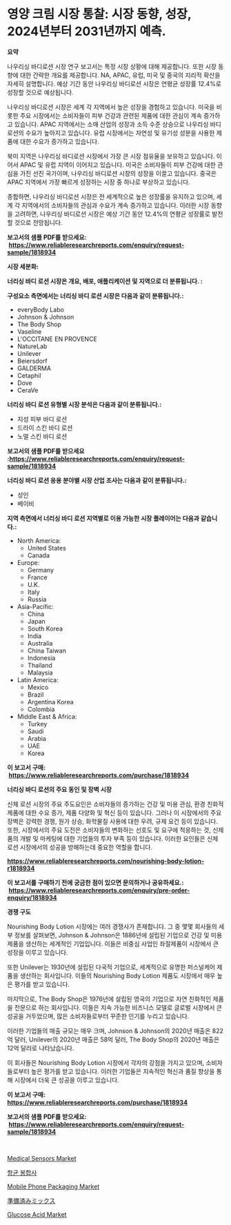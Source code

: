 <p><h1>영양 크림 시장 통찰: 시장 동향, 성장, 2024년부터 2031년까지 예측.</h1></p><p><strong>요약</strong></p>
<p><p>나우리싱 바디로션 시장 연구 보고서는 특정 시장 상황에 대해 제공합니다. 또한 시장 동향에 대한 간략한 개요를 제공합니다. NA, APAC, 유럽, 미국 및 중국의 지리적 확산을 자세히 설명합니다. 예상 기간 동안 나우리싱 바디로션 시장은 연평균 성장률 12.4%로 성장할 것으로 예상됩니다.</p><p>나우리싱 바디로션 시장은 세계 각 지역에서 높은 성장을 경험하고 있습니다. 미국을 비롯한 주요 시장에서는 소비자들이 피부 건강과 관련된 제품에 대한 관심이 계속 증가하고 있습니다. APAC 지역에서는 소매 산업의 성장과 소득 수준 상승으로 나우리싱 바디로션의 수요가 높아지고 있습니다. 유럽 시장에서는 자연성 및 유기성 성분을 사용한 제품에 대한 수요가 증가하고 있습니다.</p><p>북미 지역은 나우리싱 바디로션 시장에서 가장 큰 시장 점유율을 보유하고 있습니다. 이어서 APAC 및 유럽 지역이 이어지고 있습니다. 미국은 소비자들이 피부 건강에 대한 관심을 가진 선진 국가이며, 나우리싱 바디로션 시장의 성장을 이끌고 있습니다. 중국은 APAC 지역에서 가장 빠르게 성장하는 시장 중 하나로 부상하고 있습니다.</p><p>종합하면, 나우리싱 바디로션 시장은 전 세계적으로 높은 성장률을 유지하고 있으며, 세계 각 지역에서의 소비자들의 관심과 수요가 계속 증가하고 있습니다. 이러한 시장 동향을 고려하면, 나우리싱 바디로션 시장은 예상 기간 동안 12.4%의 연평균 성장률로 발전할 것으로 전망됩니다.</p></p>
<p><strong>보고서의 샘플 PDF를 받으세요: &nbsp;<a href="https://www.reliableresearchreports.com/enquiry/request-sample/1818934">https://www.reliableresearchreports.com/enquiry/request-sample/1818934</a></strong></p>
<p><strong>시장 세분화:</strong></p>
<p><strong> 너리싱 바디 로션 시장은 개요, 배포, 애플리케이션 및 지역으로 더 분류됩니다. :</strong></p>
<p><strong>구성요소 측면에서는 너리싱 바디 로션 시장은 다음과 같이 분류됩니다.:</strong></p>
<p><ul><li>everyBody Labo</li><li>Johnson & Johnson</li><li>The Body Shop</li><li>Vaseline</li><li>L'OCCITANE EN PROVENCE</li><li>NatureLab</li><li>Unilever</li><li>Beiersdorf</li><li>GALDERMA</li><li>Cetaphil</li><li>Dove</li><li>CeraVe</li></ul></p>
<p><strong> 너리싱 바디 로션 유형별 시장 분석은 다음과 같이 분류됩니다.:</strong></p>
<p><ul><li>지성 피부 바디 로션</li><li>드라이 스킨 바디 로션</li><li>노멀 스킨 바디 로션</li></ul></p>
<p><strong>보고서의 샘플 PDF를 받으세요 :<a href="https://www.reliableresearchreports.com/enquiry/request-sample/1818934">https://www.reliableresearchreports.com/enquiry/request-sample/1818934</a></strong></p>
<p><strong> 너리싱 바디 로션 응용 분야별 시장 산업 조사는 다음과 같이 분류됩니다.:</strong></p>
<p><ul><li>성인</li><li>베이비</li></ul></p>
<p><strong>지역 측면에서 너리싱 바디 로션 지역별로 이용 가능한 시장 플레이어는 다음과 같습니다.:</strong></p>
<p><ul>
    <li>
        North America:
        <ul>
            <li>United States</li>
            <li>Canada</li>
        </ul>
    </li>
    <li>
        Europe:
        <ul>
            <li>Germany</li>
            <li>France</li>
            <li>U.K.</li>
            <li>Italy</li>
            <li>Russia</li>
        </ul>
    </li>
    <li>
        Asia-Pacific:
        <ul>
            <li>China</li>
            <li>Japan</li>
            <li>South Korea</li>
            <li>India</li>
            <li>Australia</li>
            <li>China Taiwan</li>
            <li>Indonesia</li>
            <li>Thailand</li>
            <li>Malaysia</li>
        </ul>
    </li>
    <li>
        Latin America:
        <ul>
            <li>Mexico</li>
            <li>Brazil</li>
            <li>Argentina Korea</li>
            <li>Colombia</li>
        </ul>
    </li>
    <li>
        Middle East & Africa:
        <ul>
            <li>Turkey</li>
            <li>Saudi</li>
            <li>Arabia</li>
            <li>UAE</li>
            <li>Korea</li>
        </ul>
    </li>
    </ul></p>
<p><strong>이 보고서 구매: &nbsp;<a href="https://www.reliableresearchreports.com/purchase/1818934">https://www.reliableresearchreports.com/purchase/1818934</a></strong></p>
<p><strong>너리싱 바디 로션의 주요 동인 및 장벽 시장</strong></p>
<p><p>신체 로션 시장의 주요 주도요인은 소비자들의 증가하는 건강 및 미용 관심, 환경 친화적 제품에 대한 수요 증가, 제품 다양화 및 혁신 등이 있습니다. 그러나 이 시장에서의 주요 장벽은 강력한 경쟁, 원가 상승, 화학물질 사용에 대한 우려, 규제 요건 등이 있습니다. 또한, 시장에서의 주요 도전은 소비자들의 변화하는 선호도 및 요구에 적응하는 것, 신제품의 개발 및 마케팅에 대한 기업들의 투자 부족 등이 있습니다. 이러한 요인들은 신체 로션 시장에서의 성공을 방해하는데 중요한 역할을 합니다.</p></p>
<p><strong><a href="https://www.reliableresearchreports.com/nourishing-body-lotion-r1818934">https://www.reliableresearchreports.com/nourishing-body-lotion-r1818934</a></strong></p>
<p><strong>이 보고서를 구매하기 전에 궁금한 점이 있으면 문의하거나 공유하세요.: &nbsp;<a href="https://www.reliableresearchreports.com/enquiry/pre-order-enquiry/1818934">https://www.reliableresearchreports.com/enquiry/pre-order-enquiry/1818934</a></strong></p>
<p><strong>경쟁 구도</strong></p>
<p><p>Nourishing Body Lotion 시장에는 여러 경쟁사가 존재합니다. 그 중 몇몇 회사들의 세부 정보를 살펴보면, Johnson & Johnson은 1886년에 설립된 기업으로 건강 및 미용 제품을 생산하는 세계적인 기업입니다. 이들은 비중심 사업인 좌절제품이 시장에서 큰 성장을 이루고 있습니다.</p><p>또한 Unilever는 1930년에 설립된 다국적 기업으로, 세계적으로 유명한 퍼스널케어 제품을 생산하는 회사입니다. 이들의 Nourishing Body Lotion 제품도 시장에서 매우 높은 평가를 받고 있습니다.</p><p>마지막으로, The Body Shop은 1976년에 설립된 영국의 기업으로 자연 친화적인 제품을 전문으로 하는 회사입니다. 이들은 지속 가능한 비즈니스 모델로 글로벌 시장에서 큰 성공을 거두었으며, 많은 소비자들로부터 꾸준한 인기를 누리고 있습니다.</p><p>이러한 기업들의 매출 규모는 매우 크며, Johnson & Johnson의 2020년 매출은 822억 달러, Unilever의 2020년 매출은 58억 달러, The Body Shop의 2020년 매출은 12억 달러로 나타났습니다.</p><p>이 회사들은 Nourishing Body Lotion 시장에서 각자의 강점을 가지고 있으며, 소비자들로부터 높은 평가를 받고 있습니다. 이러한 기업들은 지속적인 혁신과 품질 향상을 통해 시장에서 더욱 큰 성공을 이루고 있습니다.</p></p>
<p><strong>이 보고서 구매: &nbsp; <a href="https://www.reliableresearchreports.com/purchase/1818934">https://www.reliableresearchreports.com/purchase/1818934</a></strong></p>
<p><strong>보고서의 샘플 PDF를 받으세요: &nbsp;<a href="https://www.reliableresearchreports.com/enquiry/request-sample/1818934">https://www.reliableresearchreports.com/enquiry/request-sample/1818934</a></strong><strong></strong></p>
<p>&nbsp;</p>
<p><p><a href="https://woozy-pyroraptor-a1f.notion.site/Medical-Sensors-Market-Insight-Market-Trends-Growth-Forecasted-from-2024-TO-2031-9dd0968415b244a7a7cb894f96a3dcf3">Medical Sensors Market</a></p><p><a href="https://github.com/Hubertstyenger6685/Market-Research-Report-List-1/blob/main/968968029377.md">항균 봉합사</a></p><p><a href="https://issuu.com/reportprime-2/docs/mobile-phone-packaging-market-size-2030.pptx">Mobile Phone Packaging Market</a></p><p><a href="https://github.com/ihabdkwlxs948/Market-Research-Report-List-1/blob/main/613708832145.md">準備済みミックス</a></p><p><a href="https://issuu.com/reportprime-2/docs/glucose-acid-market-size-2030.pptx">Glucose Acid Market</a></p></p>